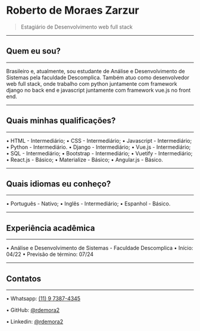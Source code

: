 # Roberto de Moraes Zarzur
> Estagiário de Desenvolvimento web full stack

---
## Quem eu sou?
---
Brasileiro e, atualmente, sou estudante de Análise e Desenvolvimento de Sistemas pela faculdade Descomplica. Também atuo como desenvolvedor web full stack, onde trabalho com python juntamente com framework django no back end e javascript juntamente com framework vue.js no front end.

---
## Quais minhas qualificações?
---
• HTML - Intermediário;
• CSS - Intermediário;
• Javascript - Intermediário;
• Python - Intermediário.
• Django - Intermediário;
• Vue.js - Intermediário;
• SQL - Intermediário;
• Bootstrap - Intermediário;
• Vuetify - Intermediário;
• React.js - Básico;
• Materialize - Básico;
• Angular.js - Básico.

---
## Quais idiomas eu conheço?
---
• Português - Nativo;
• Inglês - Intermediário;
• Espanhol - Básico.

---
## Experiência acadêmica
---
• Análise e Desenvolvimento de Sistemas - Faculdade Descomplica
    • Início: 04/22
    • Previsão de término: 07/24

---
## Contatos
---

• Whatsapp: <a href="https://wa.me/5511973874345" target="_blank">(11) 9 7387-4345</a>

• GitHub: <a href="https://github.com/Rdemora2" target="_blank">@rdemora2</a>

• Linkedin: <a href="https://www.linkedin.com/in/roberto-de-moraes-2681581b7/" target="_blank">@rdemora2</a>